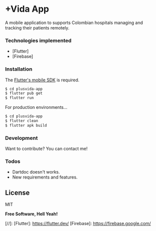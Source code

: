 # +Vida App

A mobile application to supports Colombian hospitals managing and tracking their patients remotely.

### Technologies implemented

- [Flutter]
- [Firebase]

### Installation

The [Flutter's mobile SDK](https://nodejs.org/) is required.

```sh
$ cd plusvida-app
$ flutter pub get
$ flutter run
```

For production environments...

```sh
$ cd plusvida-app
$ flutter clean
$ flutter apk build
```

### Development

Want to contribute? You can contact me!

### Todos

- Dartdoc doesn't works.
- New requirements and features.

## License

MIT

**Free Software, Hell Yeah!**

[//]:
[Flutter]: <https://flutter.dev/>
[Firebase]: <https://firebase.google.com/>

